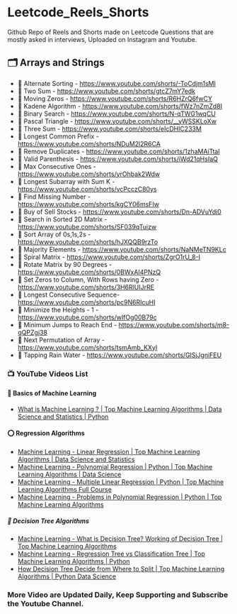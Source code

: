 # Leetcode_Reels_Shorts
Github Repo of Reels and Shorts made on Leetcode Questions that are mostly asked in interviews, Uploaded on Instagram and Youtube.

## 🗂 Arrays and Strings
- 📍 Alternate Sorting - https://www.youtube.com/shorts/-ToCdjm1sMI
- 📍 Two Sum - https://www.youtube.com/shorts/gtcZ7mY7edk
- 📍 Moving Zeros - https://www.youtube.com/shorts/R6HZrQ6fwCY
- 📍 Kadene Algorithm - https://www.youtube.com/shorts/fWz7nZmZd8I
- 📍 Binary Search - https://www.youtube.com/shorts/N-qTWG1wqCU
- 📍 Pascal Triangle - https://www.youtube.com/shorts/__yWSSKLoXw
- 📍 Three Sum - https://www.youtube.com/shorts/eIcDHlC233M
- 📍 Longest Common Prefix - https://www.youtube.com/shorts/NDuM2l2R6CA
- 📍 Remove Duplicates - https://www.youtube.com/shorts/1zhaMAiTtaI
- 📍 Valid Parenthesis - https://www.youtube.com/shorts/iWd21qHsIaQ
- 📍 Max Consecutive Ones - https://www.youtube.com/shorts/yrOhbak2Wdw
- 📍 Longest Subarray with Sum K - https://www.youtube.com/shorts/vcPcczC80ys
- 📍 Find Missing Number - https://www.youtube.com/shorts/kgCY06msFIw
- 📍 Buy of Sell Stocks - https://www.youtube.com/shorts/Dn-ADVuYdi0
- 📍 Search in Sorted 2D Matrix - https://www.youtube.com/shorts/SF039qTuizw
- 📍 Sort Array of 0s,1s,2s - https://www.youtube.com/shorts/hJXQQB9rzTo
- 📍 Majority Elements - https://www.youtube.com/shorts/NaNMeTN9KLc
- 📍 Spiral Matrix - https://www.youtube.com/shorts/ZgrO1rU_8-I
- 📍 Rotate Matrix by 90 Degrees - https://www.youtube.com/shorts/0BWxAI4PNzQ
- 📍 Set Zeros to Column, With Rows having Zero - https://www.youtube.com/shorts/3H6RlUIJrRE
- 📍 Longest Consecutive Sequence- https://www.youtube.com/shorts/pc9N6RIcuHI
- 📍 Minimize the Heights - 1 - https://www.youtube.com/shorts/wIfOg00B79c
- 📍 Minimum Jumps to Reach End - https://www.youtube.com/shorts/m8-qQPZgj38
- 📍 Next Permutation of Array - https://www.youtube.com/shorts/tsmAmb_KXyI
- 📍 Tapping Rain Water - https://www.youtube.com/shorts/GlSjJgniFEU


### 📺 YouTube Videos List
<!-- YOUTUBE:START -->
#### 💢 Basics of Machine Learning 
- [What is Machine Learning ? | Top Machine Learning Algorithms | Data Science and Statistics | Python](https://youtu.be/Dez9YWLPc3A)

#### ⭕️ Regression Algorithms
- [Machine Learning - Linear Regression | Top Machine Learning Algorithms | Data Science and Statistics](https://youtu.be/CUV41LwCpjk)
- [Machine Learning - Polynomial Regression | Python | Top Machine Learning Algorithms | Data Science](https://youtu.be/MmwFGphQeo8)
- [Machine Learning - Multiple Linear Regression | Python | Top Machine Learning Algorithms Full Course](https://youtu.be/LMeW_ja3g4c)
- [Machine Learning - Problems in Polynomial Regression | Python | Top Machine Learning Algorithms](https://youtu.be/GF10XefNtWI)

##### 🌲 Decision Tree Algorithms
- [Machine Learning - What is Decision Tree? Working of Decision Tree | Top Machine Learning Algorithms](https://youtu.be/U3mlFqmEehs)
- [Machine Learning - Regression Tree vs Classification Tree | Top Machine Learning Algorithms | Python](https://youtu.be/UAyvU-NdKio)
- [How Decision Tree Decide from Where to Split | Top Machine Learning Algorithms | Python Data Science](https://youtu.be/jpobUO2dLow)
<!-- YOUTUBE:END -->

### More Video are Updated Daily, Keep Supporting and Subscribe the Youtube Channel.

